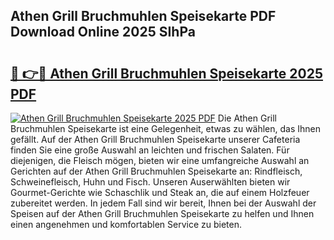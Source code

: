 ## Athen Grill Bruchmuhlen Speisekarte PDF Download Online 2025 SIhPa

# <h2><a href="http://gcbiba.nevu.top/?p=Athen+Grill+Bruchmuhlen+Speisekarte">🔗 👉🔴 Athen Grill Bruchmuhlen Speisekarte 2025 PDF</a></h2>

[![Athen Grill Bruchmuhlen Speisekarte 2025 PDF](https://i.imgur.com/dBaPXMq.png)](http://gcbiba.nevu.top/?p=Athen+Grill+Bruchmuhlen+Speisekarte)
Die Athen Grill Bruchmuhlen Speisekarte ist eine Gelegenheit, etwas zu wählen, das Ihnen gefällt. Auf der Athen Grill Bruchmuhlen Speisekarte unserer Cafeteria finden Sie eine große Auswahl an leichten und frischen Salaten. Für diejenigen, die Fleisch mögen, bieten wir eine umfangreiche Auswahl an Gerichten auf der Athen Grill Bruchmuhlen Speisekarte an: Rindfleisch, Schweinefleisch, Huhn und Fisch. Unseren Auserwählten bieten wir Gourmet-Gerichte wie Schaschlik und Steak an, die auf einem Holzfeuer zubereitet werden. In jedem Fall sind wir bereit, Ihnen bei der Auswahl der Speisen auf der Athen Grill Bruchmuhlen Speisekarte zu helfen und Ihnen einen angenehmen und komfortablen Service zu bieten.
